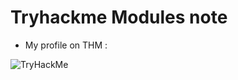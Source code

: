 # Tryhackme Modules note

* My profile on THM :
<img src="https://tryhackme-badges.s3.amazonaws.com/Kh170304.png" alt="TryHackMe">



